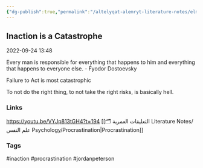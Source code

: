 ```yaml
---
{"dg-publish":true,"permalink":"/altelyqat-alemryt-literature-notes/elm-alnfs-psychology/inaction-is-a-catastrophe/"}
---
```


## Inaction is a Catastrophe

2022-09-24 13:48

Every man is responsible for everything that happens to him and everything that happens to everyone else. - Fyodor Dostoevsky 

Failure to Act is most catastrophic 

To not do the right thing, to not take the right risks, is basically hell.

### Links 
https://youtu.be/VYJp813tGH4?t=194 
[[🗂️ التعليقات العمرية Literature Notes/علم النفس Psychology/Procrastination\|Procrastination]]

### Tags
#inaction #procrastination  #jordanpeterson 



